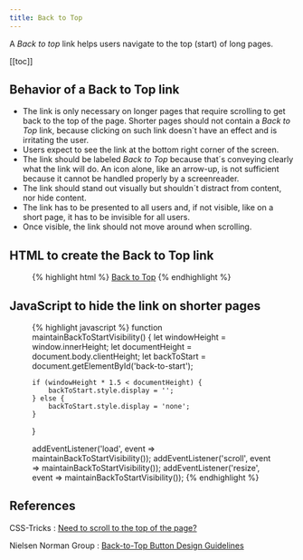 ```yaml
---
title: Back to Top
---
```

A *Back to top* link helps users navigate to the top (start) of long pages.

[[toc]]

## Behavior of a Back to Top link

- The link is only necessary on longer pages that require scrolling to get back to the top of the page. Shorter pages should not contain a *Back to Top* link, because clicking on such link doesn´t have an effect and is irritating the user.
- Users expect to see the link at the bottom right corner of the screen. 
- The link should be labeled *Back to Top* because that´s conveying clearly what the link will do. An icon alone, like an arrow-up, is not sufficient because it cannot be handled properly by a screenreader.
- The link should stand out visually but shouldn´t distract from content, nor hide content.
- The link has to be presented to all users and, if not visible, like on a short page, it has to be invisible for all users. 
- Once visible, the link should not move around when scrolling.

## HTML to create the Back to Top link

<figure class="breakout-r">
{% highlight html %}
<html id="start">
  <body>
  <!-- the contents of the page -->
  <a href="#start" id="back-to-start">Back to Top</a>
  </body>
</html>
{% endhighlight %}
</figure>

## JavaScript to hide the link on shorter pages

<figure class="breakout-r">
{% highlight javascript %}
function maintainBackToStartVisibility() {
    let windowHeight = window.innerHeight;
    let documentHeight = document.body.clientHeight;
    let backToStart = document.getElementById('back-to-start');

    if (windowHeight * 1.5 < documentHeight) {
        backToStart.style.display = '';
    } else {
        backToStart.style.display = 'none';
    }
}

addEventListener('load', event => maintainBackToStartVisibility());
addEventListener('scroll', event => maintainBackToStartVisibility());
addEventListener('resize', event => maintainBackToStartVisibility());
{% endhighlight %}
</figure>

## References

CSS-Tricks
: [Need to scroll to the top of the page?](https://css-tricks.com/need-to-scroll-to-the-top-of-the-page/)

Nielsen Norman Group
: [Back-to-Top Button Design Guidelines](http://nngroup.com/articles/back-to-top/)

